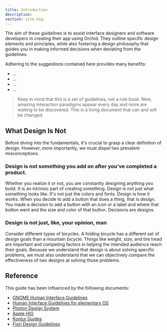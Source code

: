 ```yaml
---
title: Introduction 
description:
section: site.hig.
---
```


The aim of these guidelines is to assist interface designers and software developers in creating their app using Orchid.
They outline specific design elements and principles, while also fostering a design philosophy that guides you
in making informed decisions when deviating from the guidelines.


Adhering to the suggestions contained here provides many benefits:


- ...
- ...
- ...
- ...



> Keep in mind that this is a set of guidelines, not a rule book. 
New, amazing interaction paradigms appear every day and more are waiting to be discovered.
This is a living document that can and will be changed.


## What Design Is Not

Before diving into the fundamentals, it's crucial to grasp a clear definition of design. 
However, more importantly, we must dispel two prevalent misconceptions.

### Design is not something you add on after you've completed a product.

Whether you realize it or not, you are constantly designing anything you build. It is an intrinsic part of creating something.
Design is not just what something looks like. It's not just the colors and fonts. Design is how it works.
When you decide to add a button that does a thing, that is design. You made a decision to add a button with
an icon or a label and where that button went and the size and color of that button.
Decisions are designs.


### Design is not just, like, your opinion, man

Consider different types of bicycles. A folding bicycle has a different set of design goals than a mountain bicycle.
Things like weight, size, and tire tread are important and competing factors in helping the intended audience reach their goals.
Because we understand that design is about solving specific problems, we must also understand that we 
can objectively compare the effectiveness of two designs at solving those problems.



## Reference

This guide has been influenced by the following documents: 

- [GNOME Human Interface Guidelines](https://developer.gnome.org/hig/index.html)
- [Human Interface Guidelines for elementary OS](https://docs.elementary.io/hig/)
- [Photon Design System](https://design.firefox.com/photon/)
- [Apple HIG](https://developer.apple.com/design/human-interface-guidelines/guidelines/overview/)
- [Kontur Guides](https://guides.kontur.ru/)
- [Fiori Design Guidelines](https://experience.sap.com/fiori-design-web/)


